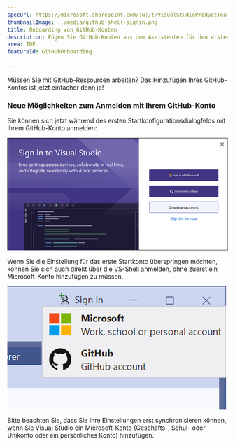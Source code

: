 ```yaml
---
specUrl: https://microsoft.sharepoint.com/:w:/t/VisualStudioProductTeam/ERPRQiOyAzVOmi1ymA69lDQBmCcjcMtfnV4aeZOgM_GW5w?e=cRcoaj
thumbnailImage: ../media/github-shell-signin.png
title: Onboarding von GitHub-Konten
description: Fügen Sie GitHub-Konten aus dem Assistenten für den ersten Start oder der Visual Studio-Shell hinzu.
area: IDE
featureId: GitHubOnboarding

---
```



Müssen Sie mit GitHub-Ressourcen arbeiten? Das Hinzufügen Ihres GitHub-Kontos ist jetzt einfacher denn je! 

### Neue Möglichkeiten zum Anmelden mit Ihrem GitHub-Konto

Sie können sich jetzt während des ersten Startkonfigurationsdialogfelds mit Ihrem GitHub-Konto anmelden:

![GitHub-Anmeldung über das Dialogfeld für den ersten Start von VS](../media/github-firstlaunch.png)

Wenn Sie die Einstellung für das erste Startkonto überspringen möchten, können Sie sich auch direkt über die VS-Shell anmelden, ohne zuerst ein Microsoft-Konto hinzufügen zu müssen.

![GitHub-Anmeldung über die VS-Shell](../media/github-shell-signin.png)

Bitte beachten Sie, dass Sie Ihre Einstellungen erst synchronisieren können, wenn Sie Visual Studio ein Microsoft-Konto (Geschäfts-, Schul- oder Unikonto oder ein persönliches Konto) hinzufügen.
